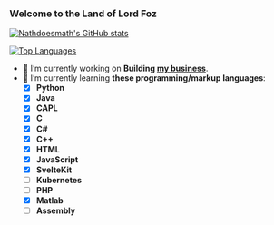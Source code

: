 ### Welcome to the Land of Lord Foz

[![Nathdoesmath's GitHub stats](https://github-readme-stats.vercel.app/api?username=Nathdoesmath&card_width=700&bg_color=424549&text_color=E2F1F4&title_color=15AFB7&count_private=true)](https://github.com/anuraghazra/github-readme-stats)

[![Top Languages](https://github-readme-stats.vercel.app/api/top-langs/?username=Nathdoesmath&card_width=495&langs_count=10&bg_color=424549&title_color=15AFB7&text_color=E2F1F4)](https://github.com/anuraghazra/github-readme-stats)

- 🔭 I’m currently working on **Building [my business](https://FozFuncs.com/)**.
- 🌱 I’m currently learning **these programming/markup languages**:
  - [x] **Python**
  - [x] **Java**
  - [x] **CAPL**
  - [x] **C**
  - [x] **C#**
  - [x] **C++**
  - [x] **HTML**
  - [x] **JavaScript**
  - [x] **SvelteKit**
  - [ ] **Kubernetes**
  - [ ] **PHP**
  - [x] **Matlab**
  - [ ] **Assembly**
